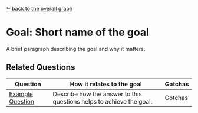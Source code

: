 [⬑ back to the overall graph](../use_gqm.md)

# **Goal:** Short name of the goal

A brief paragraph describing the goal and why it matters.

## Related Questions

| **Question** | **How it relates to the goal** | **Gotchas** |
| --- | --- | --- |
| [Example Question](../questions/gqm_question_template.md) | Describe how the answer to this questions helps to achieve the goal.  | Gotchas |
